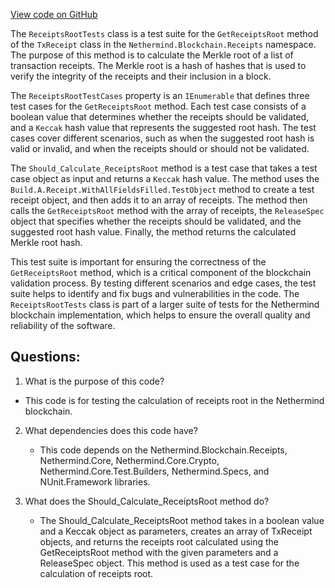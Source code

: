 [View code on GitHub](https://github.com/NethermindEth/nethermind/src/Nethermind/Nethermind.Blockchain.Test/Receipts/ReceiptsRootTests.cs)

The `ReceiptsRootTests` class is a test suite for the `GetReceiptsRoot` method of the `TxReceipt` class in the `Nethermind.Blockchain.Receipts` namespace. The purpose of this method is to calculate the Merkle root of a list of transaction receipts. The Merkle root is a hash of hashes that is used to verify the integrity of the receipts and their inclusion in a block.

The `ReceiptsRootTestCases` property is an `IEnumerable` that defines three test cases for the `GetReceiptsRoot` method. Each test case consists of a boolean value that determines whether the receipts should be validated, and a `Keccak` hash value that represents the suggested root hash. The test cases cover different scenarios, such as when the suggested root hash is valid or invalid, and when the receipts should or should not be validated.

The `Should_Calculate_ReceiptsRoot` method is a test case that takes a test case object as input and returns a `Keccak` hash value. The method uses the `Build.A.Receipt.WithAllFieldsFilled.TestObject` method to create a test receipt object, and then adds it to an array of receipts. The method then calls the `GetReceiptsRoot` method with the array of receipts, the `ReleaseSpec` object that specifies whether the receipts should be validated, and the suggested root hash value. Finally, the method returns the calculated Merkle root hash.

This test suite is important for ensuring the correctness of the `GetReceiptsRoot` method, which is a critical component of the blockchain validation process. By testing different scenarios and edge cases, the test suite helps to identify and fix bugs and vulnerabilities in the code. The `ReceiptsRootTests` class is part of a larger suite of tests for the Nethermind blockchain implementation, which helps to ensure the overall quality and reliability of the software.
## Questions: 
 1. What is the purpose of this code?
   - This code is for testing the calculation of receipts root in the Nethermind blockchain.

2. What dependencies does this code have?
   - This code depends on the Nethermind.Blockchain.Receipts, Nethermind.Core, Nethermind.Core.Crypto, Nethermind.Core.Test.Builders, Nethermind.Specs, and NUnit.Framework libraries.

3. What does the Should_Calculate_ReceiptsRoot method do?
   - The Should_Calculate_ReceiptsRoot method takes in a boolean value and a Keccak object as parameters, creates an array of TxReceipt objects, and returns the receipts root calculated using the GetReceiptsRoot method with the given parameters and a ReleaseSpec object. This method is used as a test case for the calculation of receipts root.